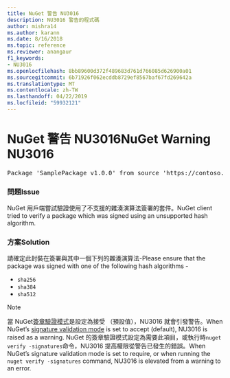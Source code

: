 ```yaml
---
title: NuGet 警告 NU3016
description: NU3016 警告的程式碼
author: mishra14
ms.author: karann
ms.date: 8/16/2018
ms.topic: reference
ms.reviewer: anangaur
f1_keywords:
- NU3016
ms.openlocfilehash: 8bb89600d372f489683d761d766085d626900a01
ms.sourcegitcommit: 6b71926f062ecddb8729ef8567baf67fd269642a
ms.translationtype: MT
ms.contentlocale: zh-TW
ms.lasthandoff: 04/22/2019
ms.locfileid: "59932121"
---
```

# <a name="nuget-warning-nu3016"></a><span data-ttu-id="46526-103">NuGet 警告 NU3016</span><span class="sxs-lookup"><span data-stu-id="46526-103">NuGet Warning NU3016</span></span>

<pre>Package 'SamplePackage v1.0.0' from source 'https://contoso.com/index.json': The package hash uses an unsupported hash algorithm.</pre>

### <a name="issue"></a><span data-ttu-id="46526-104">問題</span><span class="sxs-lookup"><span data-stu-id="46526-104">Issue</span></span>

<span data-ttu-id="46526-105">NuGet 用戶端嘗試驗證使用了不支援的雜湊演算法簽署的套件。</span><span class="sxs-lookup"><span data-stu-id="46526-105">NuGet client tried to verify a package which was signed using an unsupported hash algorithm.</span></span>


### <a name="solution"></a><span data-ttu-id="46526-106">方案</span><span class="sxs-lookup"><span data-stu-id="46526-106">Solution</span></span>

<span data-ttu-id="46526-107">請確定此封裝在簽署與其中一個下列的雜湊演算法-</span><span class="sxs-lookup"><span data-stu-id="46526-107">Please ensure that the package was signed  with one of the following hash algorithms -</span></span> 
* `sha256`
* `sha384`
* `sha512`


> [!Note]
> <span data-ttu-id="46526-108">當 NuGet[簽章驗證模式](https://docs.microsoft.com/en-us/nuget/consume-packages/installing-signed-packages#configure-package-signature-requirements)是設定為接受 （預設值），NU3016 就會引發警告。</span><span class="sxs-lookup"><span data-stu-id="46526-108">When NuGet’s [signature validation mode](https://docs.microsoft.com/en-us/nuget/consume-packages/installing-signed-packages#configure-package-signature-requirements) is set to accept (default), NU3016 is raised as a warning.</span></span> <span data-ttu-id="46526-109">NuGet 的簽章驗證模式設定為需要此項目，或執行時`nuget verify -signatures`命令，NU3016 提高權限從警告已發生的錯誤。</span><span class="sxs-lookup"><span data-stu-id="46526-109">When NuGet’s signature validation mode is set to require, or when running the `nuget verify -signatures` command, NU3016 is elevated from a warning to an error.</span></span> 